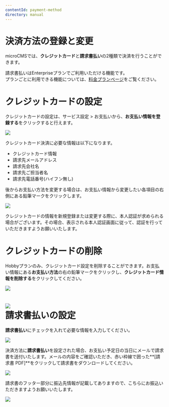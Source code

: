 ```yaml
---
contentId: payment-method
directory: manual
---
```


# 決済方法の登録と変更

microCMSでは、**クレジットカード**と**請求書払い**の2種類で決済を行うことができます。

請求書払いはEnterpriseプランでご利用いただける機能です。  
プランごとに利用できる機能については、[料金プランページ](https://microcms.io/pricing)をご覧ください。

クレジットカードの設定
===========

クレジットカードの設定は、サービス設定 > お支払いから、**お支払い情報を登録する**をクリックすると行えます。  
  
![](https://images.microcms-assets.io/assets/d6af1616730544a596d299c20834f460/a8857cf4582e4cb6a1ba8f8e5d33807d/plan_change_3.png)  
  
クレジットカード決済に必要な情報は以下になります。

*   クレジットカード情報
*   請求先メールアドレス
*   請求先会社名
*   請求先ご担当者名
*   請求先電話番号(ハイフン無し)

  
後からお支払い方法を変更する場合は、お支払い情報から変更したい各項目の右側にある鉛筆マークをクリックします。  
  
![](https://images.microcms-assets.io/assets/d6af1616730544a596d299c20834f460/6d6aa8c8c2e34a89b14ad64980780108/payment_1.png)

クレジットカードの情報を新規登録または変更する際に、本人認証が求められる場合がございます。その場合、表示される本人認証画面に従って、認証を行っていただきますようお願いいたします。

クレジットカードの削除
===========

Hobbyプランのみ、クレジットカード設定を削除することができます。お支払い情報にある**お支払い方法**の右の鉛筆マークをクリックし、**クレジットカード情報を削除する**をクリックしてください。  
  
![](https://images.microcms-assets.io/assets/d6af1616730544a596d299c20834f460/b0686f6aa53347e8973b53ca2226b8da/payment_6.png)  

![](https://images.microcms-assets.io/assets/d6af1616730544a596d299c20834f460/dac0d50a1cb94264abf52b4c2b6d3c64/payment_5.png)  
請求書払いの設定
========================================================================================================================================

**請求書払い**にチェックを入れて必要な情報を入力してください。  
  
![](https://images.microcms-assets.io/assets/d6af1616730544a596d299c20834f460/2c6bf95b857a44099b0ff40309bde8a9/payment_2_2.png)  
  
決済方法に**請求書払い**を設定された場合、お支払い予定日の当日にメールで請求書を送付いたします。メールの内容をご確認いただき、赤い枠線で囲った**\[請求書 PDF\]**をクリックして請求書をダウンロードしてください。  
  
![](https://images.microcms-assets.io/assets/d6af1616730544a596d299c20834f460/7c32f6bbad034750b0952686823097fc/CleanShot%202025-06-25%20at%2014.40.21.png)  
  
請求書のフッター部分に振込先情報が記載してありますので、こちらにお振込いただきますようお願いいたします。  
  
![](https://images.microcms-assets.io/assets/d6af1616730544a596d299c20834f460/2c296ea1233341a2acbb569f07ea473d/CleanShot%202025-06-25%20at%2015.07.43.png)